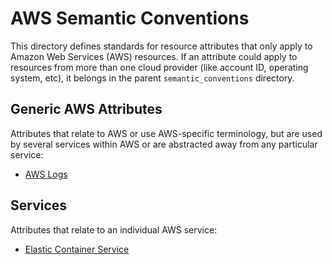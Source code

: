# AWS Semantic Conventions

This directory defines standards for resource attributes that only apply to Amazon
Web Services (AWS) resources. If an attribute could apply to resources from more than one cloud
provider (like account ID, operating system, etc), it belongs in the parent
`semantic_conventions` directory.

## Generic AWS Attributes

Attributes that relate to AWS or use AWS-specific terminology, but are used by several
services within AWS or are abstracted away from any particular service:

- [AWS Logs](./logs.md)

## Services

Attributes that relate to an individual AWS service:

- [Elastic Container Service](./ecs.md)
